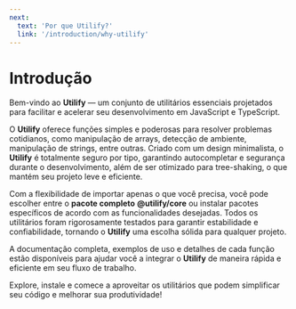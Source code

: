 ```yaml
---
next:
  text: 'Por que Utilify?'
  link: '/introduction/why-utilify'
---
```


# Introdução

Bem-vindo ao **Utilify** — um conjunto de utilitários essenciais projetados para facilitar e acelerar seu desenvolvimento em JavaScript e TypeScript.

O **Utilify** oferece funções simples e poderosas para resolver problemas cotidianos, como manipulação de arrays, detecção de ambiente, manipulação de strings, entre outras. Criado com um design minimalista, o **Utilify** é totalmente seguro por tipo, garantindo autocompletar e segurança durante o desenvolvimento, além de ser otimizado para tree-shaking, o que mantém seu projeto leve e eficiente.

Com a flexibilidade de importar apenas o que você precisa, você pode escolher entre o **pacote completo** **@utilify/core** ou instalar pacotes específicos de acordo com as funcionalidades desejadas. Todos os utilitários foram rigorosamente testados para garantir estabilidade e confiabilidade, tornando o **Utilify** uma escolha sólida para qualquer projeto.

A documentação completa, exemplos de uso e detalhes de cada função estão disponíveis para ajudar você a integrar o **Utilify** de maneira rápida e eficiente em seu fluxo de trabalho.

Explore, instale e comece a aproveitar os utilitários que podem simplificar seu código e melhorar sua produtividade!